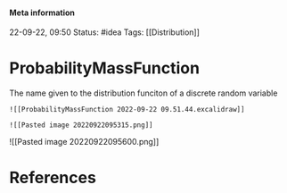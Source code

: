#### Meta information
22-09-22, 09:50
Status: #idea
Tags: [[Distribution]]





# ProbabilityMassFunction
The name given to the distribution funciton of a discrete random variable

```ad-important
![[ProbabilityMassFunction 2022-09-22 09.51.44.excalidraw]]

![[Pasted image 20220922095315.png]]

```

![[Pasted image 20220922095600.png]]

# References

